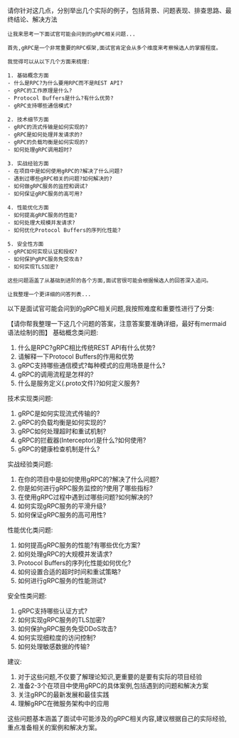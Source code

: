 
请你针对这几点，分别举出几个实际的例子，包括背景、问题表现、排查思路、最终结论、解决方法
```thinking
让我来思考一下面试官可能会问到的gRPC相关问题...

首先,gRPC是一个非常重要的RPC框架,面试官肯定会从多个维度来考察候选人的掌握程度。

我觉得可以从以下几个方面来梳理:

1. 基础概念方面
- 什么是RPC?为什么要用RPC而不是REST API?
- gRPC的工作原理是什么?
- Protocol Buffers是什么?有什么优势?
- gRPC支持哪些通信模式?

2. 技术细节方面
- gRPC的流式传输是如何实现的?
- gRPC是如何处理并发请求的?
- gRPC的负载均衡是如何实现的?
- 如何处理gRPC调用超时?

3. 实战经验方面
- 在项目中是如何使用gRPC的?解决了什么问题?
- 遇到过哪些gRPC相关的问题?如何解决的?
- 如何做gRPC服务的监控和调试?
- 如何保证gRPC服务的高可用?

4. 性能优化方面
- 如何提高gRPC服务的性能?
- 如何处理大规模并发请求?
- 如何优化Protocol Buffers的序列化性能?

5. 安全性方面
- gRPC如何实现认证和授权?
- 如何保护gRPC服务免受攻击?
- 如何实现TLS加密?

这些问题涵盖了从基础到进阶的各个方面,面试官很可能会根据候选人的回答深入追问。

让我整理一个更详细的问答列表...
```

以下是面试官可能会问到的gRPC相关问题,我按照难度和重要性进行了分类:

【请你帮我整理一下这几个问题的答案，注意答案要准确详细，最好有mermaid语法绘制的图】
基础概念类问题:
1. 什么是RPC?gRPC相比传统REST API有什么优势?
2. 请解释一下Protocol Buffers的作用和优势
3. gRPC支持哪些通信模式?每种模式的应用场景是什么?
4. gRPC的调用流程是怎样的?
5. 什么是服务定义(.proto文件)?如何定义服务?

技术实现类问题:
1. gRPC是如何实现流式传输的?
2. gRPC的负载均衡是如何实现的?
3. gRPC如何处理超时和重试机制?
4. gRPC的拦截器(Interceptor)是什么?如何使用?
5. gRPC的健康检查机制是什么?

实战经验类问题:
1. 在你的项目中是如何使用gRPC的?解决了什么问题?
2. 你是如何进行gRPC服务监控的?使用了哪些指标?
3. 在使用gRPC过程中遇到过哪些问题?如何解决的?
4. 如何实现gRPC服务的平滑升级?
5. 如何保证gRPC服务的高可用性?

性能优化类问题:
1. 如何提高gRPC服务的性能?有哪些优化方案?
2. 如何处理gRPC的大规模并发请求?
3. Protocol Buffers的序列化性能如何优化?
4. 如何设置合适的超时时间和重试策略?
5. 如何进行gRPC服务的性能测试?

安全性类问题:
1. gRPC支持哪些认证方式?
2. 如何实现gRPC服务的TLS加密?
3. 如何保护gRPC服务免受DDoS攻击?
4. 如何实现细粒度的访问控制?
5. 如何处理敏感数据的传输?

建议:
1. 对于这些问题,不仅要了解理论知识,更重要的是要有实际的项目经验
2. 准备2-3个在项目中使用gRPC的具体案例,包括遇到的问题和解决方案
3. 关注gRPC的最新发展和最佳实践
4. 理解gRPC在微服务架构中的应用

这些问题基本涵盖了面试中可能涉及的gRPC相关内容,建议根据自己的实际经验,重点准备相关的案例和解决方案。
